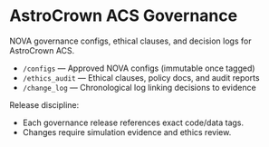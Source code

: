 # AstroCrown ACS Governance

NOVA governance configs, ethical clauses, and decision logs for AstroCrown ACS.

- `/configs` — Approved NOVA configs (immutable once tagged)
- `/ethics_audit` — Ethical clauses, policy docs, and audit reports
- `/change_log` — Chronological log linking decisions to evidence

Release discipline:
- Each governance release references exact code/data tags.
- Changes require simulation evidence and ethics review.
